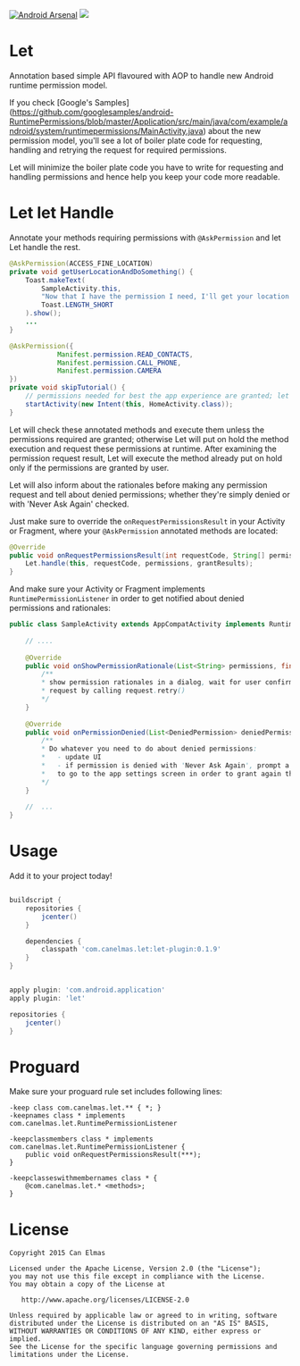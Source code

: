 [![Android Arsenal](https://img.shields.io/badge/Android%20Arsenal-Let-green.svg?style=true)](https://android-arsenal.com/details/1/2843) [![](https://img.shields.io/badge/AndroidWeekly-%23182-red.svg)](http://androidweekly.net/issues/issue-182)

Let
====

Annotation based simple API flavoured with AOP to handle new Android runtime permission model.

If you check [Google's Samples] (https://github.com/googlesamples/android-RuntimePermissions/blob/master/Application/src/main/java/com/example/android/system/runtimepermissions/MainActivity.java) 
about the new permission model, you'll see a lot of boiler plate code for requesting, handling
and retrying the request for required permissions.

Let will minimize the boiler plate code you have to write for requesting and handling permissions and hence 
help you keep your code more readable.  
  
Let let Handle
====

Annotate your methods requiring permissions with `@AskPermission` and let Let handle the rest.
 
```java
@AskPermission(ACCESS_FINE_LOCATION)
private void getUserLocationAndDoSomething() {
    Toast.makeText(
        SampleActivity.this, 
        "Now that I have the permission I need, I'll get your location and do something with it", 
        Toast.LENGTH_SHORT
    ).show();
    ...
}
```

```java
@AskPermission({
            Manifest.permission.READ_CONTACTS,
            Manifest.permission.CALL_PHONE,
            Manifest.permission.CAMERA
})
private void skipTutorial() {
    // permissions needed for best the app experience are granted; let's go to the app's home screen
    startActivity(new Intent(this, HomeActivity.class));
}
```

Let will check these annotated methods and execute them unless the permissions required are granted;
otherwise Let will put on hold the method execution and request these permissions at runtime. After examining 
the permission request result, Let will execute the method already put on hold only if the permissions are granted by user.
  
Let will also inform about the rationales before making any permission request
and tell about denied permissions; whether they're simply denied or with 'Never Ask Again' checked.   
 
Just make sure to override the `onRequestPermissionsResult` in your Activity or Fragment, where your
`@AskPermission` annotated methods are located:

```java
@Override
public void onRequestPermissionsResult(int requestCode, String[] permissions, int[] grantResults) {
    Let.handle(this, requestCode, permissions, grantResults);
}
```

And make sure your Activity or Fragment implements `RuntimePermissionListener` in order to get notified 
about denied permissions and rationales:

```java
public class SampleActivity extends AppCompatActivity implements RuntimePermissionListener {
    
    // ....
    
    @Override
    public void onShowPermissionRationale(List<String> permissions, final RuntimePermissionRequest request) {
        /**
        * show permission rationales in a dialog, wait for user confirmation and retry the permission 
        * request by calling request.retry()    
        */               
    }
  
    @Override
    public void onPermissionDenied(List<DeniedPermission> deniedPermissionList) {
        /**
        * Do whatever you need to do about denied permissions:
        *   - update UI
        *   - if permission is denied with 'Never Ask Again', prompt a dialog to tell user
        *   to go to the app settings screen in order to grant again the permission denied 
        */              
    }
    
    //  ...
}
```

Usage
====

Add it to your project today!

```groovy

buildscript {
    repositories {                    
        jcenter()        
    }

    dependencies {        
        classpath 'com.canelmas.let:let-plugin:0.1.9'
    }
}


apply plugin: 'com.android.application'
apply plugin: 'let'

repositories {        
    jcenter()
}
```

Proguard
====

Make sure your proguard rule set includes following lines: 

    -keep class com.canelmas.let.** { *; }
    -keepnames class * implements com.canelmas.let.RuntimePermissionListener

    -keepclassmembers class * implements com.canelmas.let.RuntimePermissionListener {
        public void onRequestPermissionsResult(***);
    }

    -keepclasseswithmembernames class * {
        @com.canelmas.let.* <methods>;
    }

License
====

    Copyright 2015 Can Elmas

    Licensed under the Apache License, Version 2.0 (the "License");
    you may not use this file except in compliance with the License.
    You may obtain a copy of the License at

       http://www.apache.org/licenses/LICENSE-2.0

    Unless required by applicable law or agreed to in writing, software
    distributed under the License is distributed on an "AS IS" BASIS,
    WITHOUT WARRANTIES OR CONDITIONS OF ANY KIND, either express or implied.
    See the License for the specific language governing permissions and
    limitations under the License.
